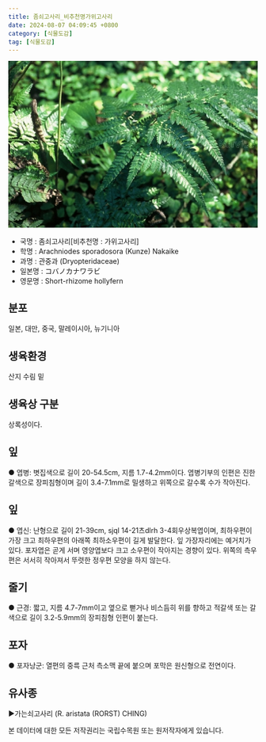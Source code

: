 ```yaml
---
title: 좀쇠고사리_비추천명가위고사리
date: 2024-08-07 04:09:45 +0800
category: [식물도감]
tag: [식물도감]
---
```




![좀쇠고사리[비추천명 : 가위고사리]](/assets/img/fileUpload/plants/basic/Dryopteridaceae/Arachniodes/3498/1_th2.JPG)
- 국명 : 좀쇠고사리[비추천명 : 가위고사리]
- 학명 : Arachniodes sporadosora (Kunze) Nakaike
- 과명 : 관중과 (Dryopteridaceae)
- 일본명 : コバノカナワラビ
- 영문명 : Short-rhizome hollyfern


## 분포
일본, 대만, 중국, 말레이시아, 뉴기니아
## 생육환경
산지 수림 밑 
## 생육상 구분
상록성이다. 
## 잎
● 엽병: 볏집색으로 길이 20-54.5cm, 지름 1.7-4.2mm이다. 엽병기부의 인편은 진한갈색으로 장피침형이며 길이 3.4-7.1mm로 밀생하고 위쪽으로 갈수록 수가 작아진다. 
## 잎
● 엽신: 난형으로 길이 21-39cm, sjql 14-21츠dlrh 3-4회우상복엽이며, 최하우편이 가장 크고 최하우편의 아래쪽 최하소우편이 길게 발달한다. 잎 가장자리에는 예거치가 있다. 포자엽은 곧게 서며 영양엽보다 크고 소우편이 작아지는 경향이 있다. 위쪽의 측우편은 서서히 작아져서 뚜렷한 정우편 모양을 하지 않는다. 
## 줄기
● 근경: 짧고, 지름 4.7-7mm이고 옆으로 뻗거나 비스듬히 위를 향하고 적갈색 또는 갈색으로 길이 3.2-5.9mm의 장피침형 인편이 붙는다. 
## 포자
● 포자낭군: 열편의 중륵 근처 측소맥 끝에 붙으며 포막은 원신형으로 전연이다. 
## 유사종
▶가는쇠고사리 (R. aristata (RORST) CHING)






본 데이터에 대한 모든 저작권리는 국립수목원 또는 원저작자에게 있습니다.
